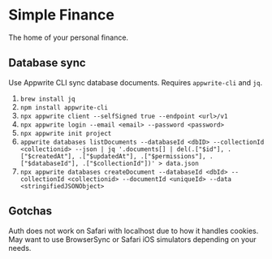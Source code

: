# Simple Finance

The home of your personal finance.

## Database sync

Use Appwrite CLI sync database documents. Requires `appwrite-cli` and `jq`.

1. `brew install jq`
2. `npm install appwrite-cli`
3. `npx appwrite client --selfSigned true --endpoint <url>/v1`
4. `npx appwrite login --email <email> --password <password>`
5. `npx appwrite init project`
6. `appwrite databases listDocuments --databaseId <dbID> --collectionId <collectionid> --json | jq '.documents[] | del(.["$id"], .["$createdAt"], .["$updatedAt"], .["$permissions"], .["$databaseId"], .["$collectionId"])' > data.json`
7. `npx appwrite databases createDocument --databaseId <dbId> --collectionId <collectionid> --documentId <uniqueId> --data <stringifiedJSONObject>`

## Gotchas

Auth does not work on Safari with localhost due to how it handles cookies. May want to use BrowserSync or Safari iOS simulators depending on your needs.
